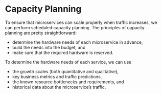 # Capacity Planning

To ensure that microservices can scale properly when traffic increases, we can perform scheduled capacity planning. The principles of capacity planning are pretty straightforward:

* determine the hardware needs of each microservice in advance,
* build the needs into the budget, and
* make sure that the required hardware is reserved.

To determine the hardware needs of each service, we can use

* the growth scales (both quantitative and qualitative),
* key business metrics and traffic predictions,
* the known resource bottlenecks and requirements, and
* historical data about the microservice’s traffic.